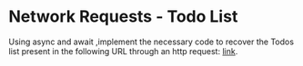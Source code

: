 # Network Requests - Todo List

Using async and await ,implement the necessary code to recover the Todos list present in the following URL through an http request: [link](https://jsonplaceholder.typicode.com/todos).